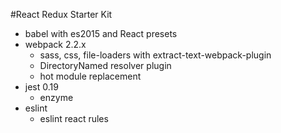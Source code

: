 #React Redux Starter Kit

- babel with es2015 and React presets
- webpack 2.2.x
  - sass, css, file-loaders with extract-text-webpack-plugin
  - DirectoryNamed resolver plugin
  - hot module replacement
- jest 0.19
  - enzyme
- eslint
  - eslint react rules
